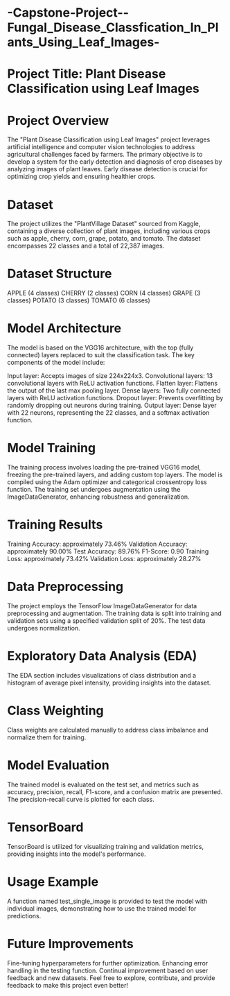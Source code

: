 # -Capstone-Project--Fungal_Disease_Classfication_In_Plants_Using_Leaf_Images-
# Project Title: Plant Disease Classification using Leaf Images
# Project Overview
The "Plant Disease Classification using Leaf Images" project leverages artificial intelligence and computer vision technologies to address agricultural challenges faced by farmers. The primary objective is to develop a system for the early detection and diagnosis of crop diseases by analyzing images of plant leaves. Early disease detection is crucial for optimizing crop yields and ensuring healthier crops.

# Dataset
The project utilizes the "PlantVillage Dataset" sourced from Kaggle, containing a diverse collection of plant images, including various crops such as apple, cherry, corn, grape, potato, and tomato. The dataset encompasses 22 classes and a total of 22,387 images.

# Dataset Structure
APPLE (4 classes)
CHERRY (2 classes)
CORN (4 classes)
GRAPE (3 classes)
POTATO (3 classes)
TOMATO (6 classes)
# Model Architecture
The model is based on the VGG16 architecture, with the top (fully connected) layers replaced to suit the classification task. The key components of the model include:

Input layer: Accepts images of size 224x224x3.
Convolutional layers: 13 convolutional layers with ReLU activation functions.
Flatten layer: Flattens the output of the last max pooling layer.
Dense layers: Two fully connected layers with ReLU activation functions.
Dropout layer: Prevents overfitting by randomly dropping out neurons during training.
Output layer: Dense layer with 22 neurons, representing the 22 classes, and a softmax activation function.
# Model Training
The training process involves loading the pre-trained VGG16 model, freezing the pre-trained layers, and adding custom top layers. The model is compiled using the Adam optimizer and categorical crossentropy loss function. The training set undergoes augmentation using the ImageDataGenerator, enhancing robustness and generalization.

# Training Results
Training Accuracy: approximately 73.46%
Validation Accuracy: approximately 90.00%
Test Accuracy: 89.76%
F1-Score: 0.90
Training Loss: approximately 73.42%
Validation Loss: approximately 28.27%
# Data Preprocessing
The project employs the TensorFlow ImageDataGenerator for data preprocessing and augmentation. The training data is split into training and validation sets using a specified validation split of 20%. The test data undergoes normalization.

# Exploratory Data Analysis (EDA)
The EDA section includes visualizations of class distribution and a histogram of average pixel intensity, providing insights into the dataset.

# Class Weighting
Class weights are calculated manually to address class imbalance and normalize them for training.

# Model Evaluation
The trained model is evaluated on the test set, and metrics such as accuracy, precision, recall, F1-score, and a confusion matrix are presented. The precision-recall curve is plotted for each class.

# TensorBoard
TensorBoard is utilized for visualizing training and validation metrics, providing insights into the model's performance.

# Usage Example
A function named test_single_image is provided to test the model with individual images, demonstrating how to use the trained model for predictions.

# Future Improvements
Fine-tuning hyperparameters for further optimization.
Enhancing error handling in the testing function.
Continual improvement based on user feedback and new datasets.
Feel free to explore, contribute, and provide feedback to make this project even better!
